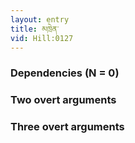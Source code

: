 ```yaml
---
layout: entry
title: མཁྲེན་
vid: Hill:0127
---
```

### Dependencies (N = 0)


### Two overt arguments


### Three overt arguments
